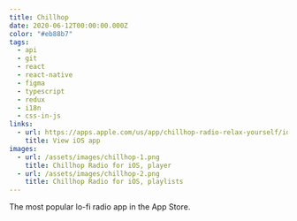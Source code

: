 ```yaml
---
title: Chillhop
date: 2020-06-12T00:00:00.000Z
color: "#eb88b7"
tags:
  - api
  - git
  - react
  - react-native
  - figma
  - typescript
  - redux
  - i18n
  - css-in-js
links:
  - url: https://apps.apple.com/us/app/chillhop-radio-relax-yourself/id1479329939?mt=8
    title: View iOS app
images:
  - url: /assets/images/chillhop-1.png
    title: Chillhop Radio for iOS, player
  - url: /assets/images/chillhop-2.png
    title: Chillhop Radio for iOS, playlists
---
```

The most popular lo-fi radio app in the App Store.
